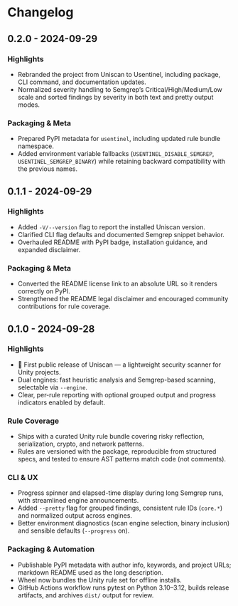 # Changelog

## 0.2.0 - 2024-09-29
### Highlights
- Rebranded the project from Uniscan to Usentinel, including package, CLI command, and documentation updates.
- Normalized severity handling to Semgrep’s Critical/High/Medium/Low scale and sorted findings by severity in both text and pretty output modes.

### Packaging & Meta
- Prepared PyPI metadata for `usentinel`, including updated rule bundle namespace.
- Added environment variable fallbacks (`USENTINEL_DISABLE_SEMGREP`, `USENTINEL_SEMGREP_BINARY`) while retaining backward compatibility with the previous names.

## 0.1.1 - 2024-09-29
### Highlights
- Added `-V/--version` flag to report the installed Uniscan version.
- Clarified CLI flag defaults and documented Semgrep snippet behavior.
- Overhauled README with PyPI badge, installation guidance, and expanded disclaimer.

### Packaging & Meta
- Converted the README license link to an absolute URL so it renders correctly on PyPI.
- Strengthened the README legal disclaimer and encouraged community contributions for rule coverage.

## 0.1.0 - 2024-09-28
### Highlights
- 🎉 First public release of Uniscan — a lightweight security scanner for Unity projects.
- Dual engines: fast heuristic analysis and Semgrep-based scanning, selectable via `--engine`.
- Clear, per-rule reporting with optional grouped output and progress indicators enabled by default.

### Rule Coverage
- Ships with a curated Unity rule bundle covering risky reflection, serialization, crypto, and network patterns.
- Rules are versioned with the package, reproducible from structured specs, and tested to ensure AST patterns match code (not comments).

### CLI & UX
- Progress spinner and elapsed-time display during long Semgrep runs, with streamlined engine announcements.
- Added `--pretty` flag for grouped findings, consistent rule IDs (`core.*`) and normalized output across engines.
- Better environment diagnostics (scan engine selection, binary inclusion) and sensible defaults (`--progress` on).

### Packaging & Automation
- Publishable PyPI metadata with author info, keywords, and project URLs; markdown README used as the long description.
- Wheel now bundles the Unity rule set for offline installs.
- GitHub Actions workflow runs pytest on Python 3.10–3.12, builds release artifacts, and archives `dist/` output for review.
